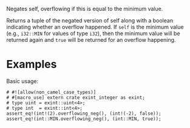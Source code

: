 Negates self, overflowing if this is equal to the minimum value.

Returns a tuple of the negated version of self along with a boolean indicating
whether an overflow happened. If `self` is the minimum value (e.g., `i32::MIN`
for values of type `i32`), then the minimum value will be returned again and
`true` will be returned for an overflow happening.

# Examples

Basic usage:

```
# #![allow(non_camel_case_types)]
# #[macro_use] extern crate exint_integer as exint;
# type uint = exint::uint<4>;
# type int  = exint::int<4>;
assert_eq!(int!(2).overflowing_neg(), (int!(-2), false));
assert_eq!(int::MIN.overflowing_neg(), (int::MIN, true));
```
